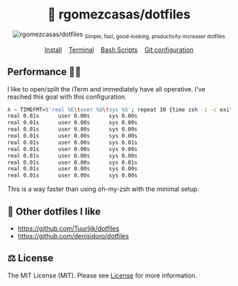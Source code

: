 <h1 align="center">
  🐧 rgomezcasas/dotfiles
</h1>
<p align="center">
    <img src="https://user-images.githubusercontent.com/1331435/36755901-df80a99c-1c0d-11e8-86cd-2f0f0003d28b.gif" alt="rgomezcasas/dotfiles">
    <sub>Simple, fast, good-looking, productivity-increaser dotfiles</sub>
</p>
<p align="center">
  <a href="install-linux.sh">Install</a>&nbsp;&nbsp;&nbsp;
  <a href="terminal">Terminal</a>&nbsp;&nbsp;&nbsp;
  <a href="scripts">Bash Scripts</a>&nbsp;&nbsp;&nbsp;
  <a href="git/.gitconfig">Git configuration</a>
</p>

## Performance 🐢💨
I like to open/split the iTerm and immediately have all operative. I've reached this goal with this configuration.

```bash
λ ~ TIMEFMT=$'real %E\tuser %U\tsys %S'; repeat 10 {time zsh -i -c exit}
real 0.01s      user 0.00s      sys 0.00s
real 0.01s      user 0.00s      sys 0.00s
real 0.01s      user 0.00s      sys 0.00s
real 0.01s      user 0.00s      sys 0.00s
real 0.01s      user 0.00s      sys 0.01s
real 0.01s      user 0.00s      sys 0.00s
real 0.01s      user 0.00s      sys 0.00s
real 0.01s      user 0.00s      sys 0.01s
real 0.01s      user 0.00s      sys 0.00s
real 0.01s      user 0.00s      sys 0.00s
```

This is a way faster than using oh-my-zsh with the minimal setup.

## 🍩 Other dotfiles I like
 * https://github.com/Tuurlijk/dotfiles
 * https://github.com/denisidoro/dotfiles

## ⚖️ License
The MIT License (MIT). Please see [License](LICENSE) for more information.
